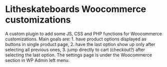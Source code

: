 # Litheskateboards Woocommerce customizations
A custom plugin to add some JS, CSS and PHP functions for Woocommerce customizations. Main goals are: 1. have product options displayed as buttons in single product page, 2. have the last option show up only after selecting all previous ones, 3. jump directly to cart (checkout?) after selecting the last option. The settings page is under the Woocommerce section in WP Admin left menu.
